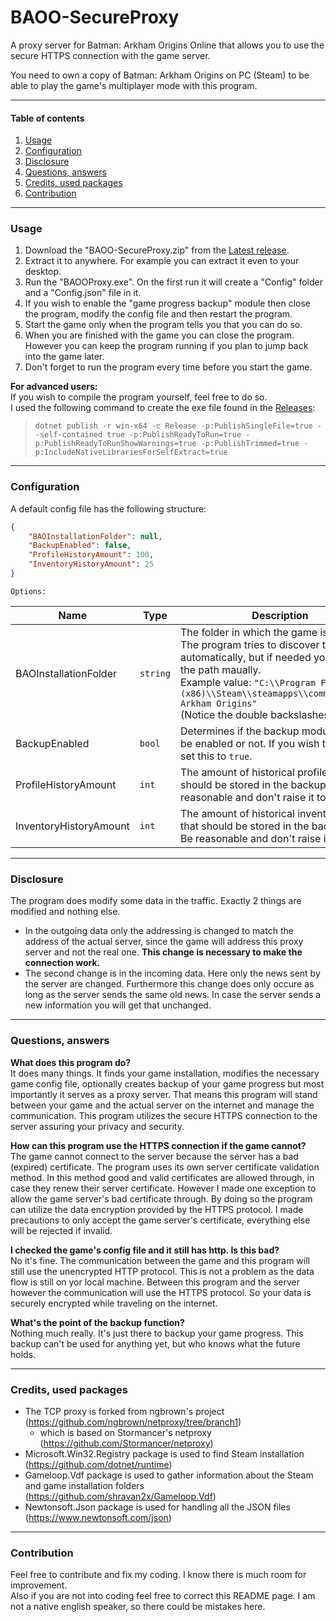 # BAOO-SecureProxy
A proxy server for Batman: Arkham Origins Online that allows you to use the secure HTTPS connection with the game server.

You need to own a copy of Batman: Arkham Origins on PC (Steam) to be able to play the game's multiplayer mode with this program.

---

#### Table of contents
1. [Usage](#usage)
2. [Configuration](#configuration)
3. [Disclosure](#disclosure)
4. [Questions, answers](#questions-answers)
5. [Credits, used packages](#credits-used-packages)
6. [Contribution](#contribution)

---

### Usage
1. Download the "BAOO-SecureProxy.zip" from the [Latest release](https://github.com/reugen-programs/BAOO-SecureProxy/releases/latest).
1. Extract it to anywhere. For example you can extract it even to your desktop.
1. Run the "BAOOProxy.exe". On the first run it will create a "Config" folder and a "Config.json" file in it.
1. If you wish to enable the "game progress backup" module then close the program, modify the config file and then restart the program.
1. Start the game only when the program tells you that you can do so.
1. When you are finished with the game you can close the program. However you can keep the program running if you plan to jump back into the game later.
1. Don't forget to run the program every time before you start the game.

**For advanced users:** <br />
If you wish to compile the program yourself, feel free to do so. <br />
I used the following command to create the exe file found in the [Releases](https://github.com/reugen-programs/BAOO-SecureProxy/releases):
> `dotnet publish -r win-x64 -c Release -p:PublishSingleFile=true --self-contained true -p:PublishReadyToRun=true -p:PublishReadyToRunShowWarnings=true -p:PublishTrimmed=true -p:IncludeNativeLibrariesForSelfExtract=true`

---

### Configuration
A default config file has the following structure:
```json
{
    "BAOInstallationFolder": null,
    "BackupEnabled": false,
    "ProfileHistoryAmount": 100,
    "InventoryHistoryAmount": 25
}
```
    Options:

Name | Type | Description
------------ | ------------- | -------------
BAOInstallationFolder | `string` | The folder in which the game is installed. The program tries to discover the path automatically, but if needed you can enter the path maually. <br /> Example value: `"C:\\Program Files (x86)\\Steam\\steamapps\\common\\Batman Arkham Origins"` <br /> (Notice the double backslashes.)
BackupEnabled | `bool` | Determines if the backup module should be enabled or not. If you wish to enable it, set this to `true`.
ProfileHistoryAmount | `int` | The amount of historical profile data that should be stored in the backup file. Be reasonable and don't raise it too much.
InventoryHistoryAmount | `int` | The amount of historical inventory data that should be stored in the backup file. Be reasonable and don't raise it too much.

---

### Disclosure
The program does modify some data in the traffic. Exactly 2 things are modified and nothing else.
* In the outgoing data only the addressing is changed to match the address of the actual server, since the game will address this proxy server and not the real one. **This change is necessary to make the connection work.**
* The second change is in the incoming data. Here only the news sent by the server are changed. Furthermore this change does only occure as long as the server sends the same old news. In case the server sends a new information you will get that unchanged.

---

### Questions, answers
**What does this program do?** <br />
It does many things. It finds your game installation, modifies the necessary game config file, optionally creates backup of your game progress but most importantly it serves as a proxy server. That means this program will stand between your game and the actual server on the internet and manage the communication. This program utilizes the secure HTTPS connection to the server assuring your privacy and security.

**How can this program use the HTTPS connection if the game cannot?** <br />
The game cannot connect to the server because the server has a bad (expired) certificate. The program uses its own server certificate validation method. In this method good and valid certificates are allowed through, in case they renew their server certificate. However I made one exception to allow the game server's bad certificate through. By doing so the program can utilize the data encryption provided by the HTTPS protocol. I made precautions to only accept the game server's certificate, everything else will be rejected if invalid.

**I checked the game's config file and it still has http. Is this bad?** <br />
No it's fine. The communication between the game and this program will still use the unencrypted HTTP protocol. This is not a problem as the data flow is still on yor local machine. Between this program and the server however the communication will use the HTTPS protocol. So your data is securely encrypted while traveling on the internet.

**What's the point of the backup function?** <br />
Nothing much really. It's just there to backup your game progress. This backup can't be used for anything yet, but who knows what the future holds.

---

### Credits, used packages
* The TCP proxy is forked from ngbrown's project (https://github.com/ngbrown/netproxy/tree/branch1)
  * which is based on Stormancer's netproxy (https://github.com/Stormancer/netproxy)
* Microsoft.Win32.Registry package is used to find Steam installation (https://github.com/dotnet/runtime)
* Gameloop.Vdf package is used to gather information about the Steam and game installation folders (https://github.com/shravan2x/Gameloop.Vdf)
* Newtonsoft.Json package is used for handling all the JSON files (https://www.newtonsoft.com/json)

---

### Contribution
Feel free to contribute and fix my coding. I know there is much room for improvement. <br />
Also if you are not into coding feel free to correct this README page. I am not a native english speaker, so there could be mistakes here.
